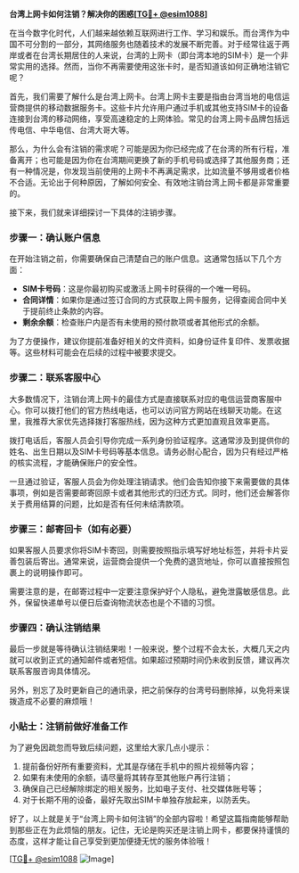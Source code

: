 **台湾上网卡如何注销？解决你的困惑[[TG💪+ @esim1088](https://t.me/s/esim1088)]**

在当今数字化时代，人们越来越依赖互联网进行工作、学习和娱乐。而台湾作为中国不可分割的一部分，其网络服务也随着技术的发展不断完善。对于经常往返于两岸或者在台湾长期居住的人来说，台湾的上网卡（即台湾本地的SIM卡）是一个非常实用的选择。然而，当你不再需要使用这张卡时，是否知道该如何正确地注销它呢？

首先，我们需要了解什么是台湾上网卡。台湾上网卡主要是指由台湾当地的电信运营商提供的移动数据服务卡。这些卡片允许用户通过手机或其他支持SIM卡的设备连接到台湾的移动网络，享受高速稳定的上网体验。常见的台湾上网卡品牌包括远传电信、中华电信、台湾大哥大等。

那么，为什么会有注销的需求呢？可能是因为你已经完成了在台湾的所有行程，准备离开；也可能是因为你在台湾期间更换了新的手机号码或选择了其他服务商；还有一种情况是，你发现当前使用的上网卡不再满足需求，比如流量不够用或者价格不合适。无论出于何种原因，了解如何安全、有效地注销台湾上网卡都是非常重要的。

接下来，我们就来详细探讨一下具体的注销步骤。

### 步骤一：确认账户信息

在开始注销之前，你需要确保自己清楚自己的账户信息。这通常包括以下几个方面：
- **SIM卡号码**：这是你最初购买或激活上网卡时获得的一个唯一号码。
- **合同详情**：如果你是通过签订合同的方式获取上网卡服务，记得查阅合同中关于提前终止条款的内容。
- **剩余余额**：检查账户内是否有未使用的预付款项或者其他形式的余额。

为了方便操作，建议你提前准备好相关的文件资料，如身份证件复印件、发票收据等。这些材料可能会在后续的过程中被要求提交。

### 步骤二：联系客服中心

大多数情况下，注销台湾上网卡的最佳方式是直接联系对应的电信运营商客服中心。你可以拨打他们的官方热线电话，也可以访问官方网站在线聊天功能。在这里，我推荐大家优先选择拨打客服热线，因为这种方式更加直观且效率更高。

拨打电话后，客服人员会引导你完成一系列身份验证程序。这通常涉及到提供你的姓名、出生日期以及SIM卡号码等基本信息。请务必耐心配合，因为只有经过严格的核实流程，才能确保账户的安全性。

一旦通过验证，客服人员会为你处理注销请求。他们会告知你接下来需要做的具体事项，例如是否需要邮寄回原卡或者其他形式的归还方式。同时，他们还会解答你关于费用结算的问题，比如是否有任何未结清款项。

### 步骤三：邮寄回卡（如有必要）

如果客服人员要求你将SIM卡寄回，则需要按照指示填写好地址标签，并将卡片妥善包装后寄出。通常来说，运营商会提供一个免费的退货地址，你可以直接按照包裹上的说明操作即可。

需要注意的是，在邮寄过程中一定要注意保护好个人隐私，避免泄露敏感信息。此外，保留快递单号以便日后查询物流状态也是个不错的习惯。

### 步骤四：确认注销结果

最后一步就是等待确认注销结果啦！一般来说，整个过程不会太长，大概几天之内就可以收到正式的通知邮件或者短信。如果超过预期时间仍未收到反馈，建议再次联系客服咨询具体情况。

另外，别忘了及时更新自己的通讯录，把之前保存的台湾号码删除掉，以免将来误拨造成不必要的麻烦哦！

### 小贴士：注销前做好准备工作

为了避免因疏忽而导致后续问题，这里给大家几点小提示：
1. 提前备份好所有重要资料，尤其是存储在手机中的照片视频等内容；
2. 如果有未使用的余额，请尽量将其转存至其他账户再行注销；
3. 确保自己已经解除绑定的相关服务，比如电子支付、社交媒体账号等；
4. 对于长期不用的设备，最好先取出SIM卡单独存放起来，以防丢失。

好了，以上就是关于“台湾上网卡如何注销”的全部内容啦！希望这篇指南能够帮助到那些正在为此烦恼的朋友。记住，无论是购买还是注销上网卡，都要保持谨慎的态度，这样才能让自己享受到更加便捷无忧的服务体验哦！

[[TG💪+ @esim1088](https://t.me/s/esim1088) ![Image](https://i.postimg.cc/4NQfJmqS/Snipaste-2025-05-13-00-14-12.png)]